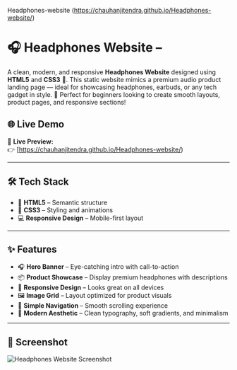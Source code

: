Headphones-website  (https://chauhanjitendra.github.io/Headphones-website/)
# 🎧 Headphones Website –
A clean, modern, and responsive **Headphones Website** designed using **HTML5** and **CSS3** 🎨. This static website mimics a premium audio product landing page — ideal for showcasing headphones, earbuds, or any tech gadget in style. 🚀
Perfect for beginners looking to create smooth layouts, product pages, and responsive sections!

## 🌐 Live Demo

🔗 **Live Preview:**  
👉 [https://chauhanjitendra.github.io/Headphones-website/)

---

## 🛠️ Tech Stack

- 🧱 **HTML5** – Semantic structure  
- 🎨 **CSS3** – Styling and animations  
- 💻 **Responsive Design** – Mobile-first layout

---

## ✨ Features

- 🎧 **Hero Banner** – Eye-catching intro with call-to-action  
- 📦 **Product Showcase** – Display premium headphones with descriptions  
- 📱 **Responsive Design** – Looks great on all devices  
- 🖼️ **Image Grid** – Layout optimized for product visuals  
- 🧭 **Simple Navigation** – Smooth scrolling experience  
- 💫 **Modern Aesthetic** – Clean typography, soft gradients, and minimalism

---

## 📸 Screenshot

![Headphones Website Screenshot](./assets/screenshot.png)
